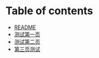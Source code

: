 # Table of contents

* [README](README.md)
* [测试第一页](page-1.md)
* [测试第二页](ce-shi-di-er-ye.md)
* [第三页测试](di-san-ye-ce-shi.md)
